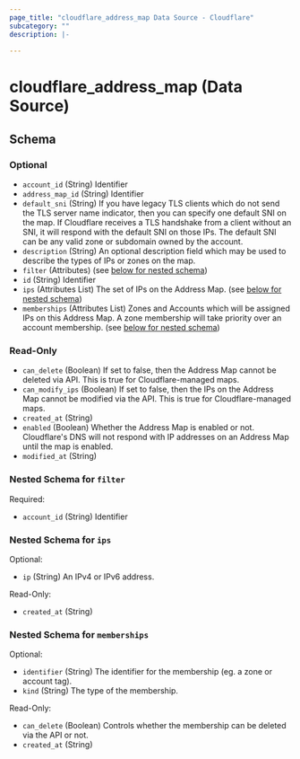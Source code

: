 ```yaml
---
page_title: "cloudflare_address_map Data Source - Cloudflare"
subcategory: ""
description: |-
  
---
```


# cloudflare_address_map (Data Source)




<!-- schema generated by tfplugindocs -->
## Schema

### Optional

- `account_id` (String) Identifier
- `address_map_id` (String) Identifier
- `default_sni` (String) If you have legacy TLS clients which do not send the TLS server name indicator, then you can specify one default SNI on the map. If Cloudflare receives a TLS handshake from a client without an SNI, it will respond with the default SNI on those IPs. The default SNI can be any valid zone or subdomain owned by the account.
- `description` (String) An optional description field which may be used to describe the types of IPs or zones on the map.
- `filter` (Attributes) (see [below for nested schema](#nestedatt--filter))
- `id` (String) Identifier
- `ips` (Attributes List) The set of IPs on the Address Map. (see [below for nested schema](#nestedatt--ips))
- `memberships` (Attributes List) Zones and Accounts which will be assigned IPs on this Address Map. A zone membership will take priority over an account membership. (see [below for nested schema](#nestedatt--memberships))

### Read-Only

- `can_delete` (Boolean) If set to false, then the Address Map cannot be deleted via API. This is true for Cloudflare-managed maps.
- `can_modify_ips` (Boolean) If set to false, then the IPs on the Address Map cannot be modified via the API. This is true for Cloudflare-managed maps.
- `created_at` (String)
- `enabled` (Boolean) Whether the Address Map is enabled or not. Cloudflare's DNS will not respond with IP addresses on an Address Map until the map is enabled.
- `modified_at` (String)

<a id="nestedatt--filter"></a>
### Nested Schema for `filter`

Required:

- `account_id` (String) Identifier


<a id="nestedatt--ips"></a>
### Nested Schema for `ips`

Optional:

- `ip` (String) An IPv4 or IPv6 address.

Read-Only:

- `created_at` (String)


<a id="nestedatt--memberships"></a>
### Nested Schema for `memberships`

Optional:

- `identifier` (String) The identifier for the membership (eg. a zone or account tag).
- `kind` (String) The type of the membership.

Read-Only:

- `can_delete` (Boolean) Controls whether the membership can be deleted via the API or not.
- `created_at` (String)


